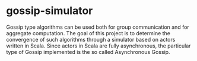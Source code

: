 gossip-simulator
================

Gossip type algorithms can be used both for group communication and for aggregate computation. The goal of this project is to determine the convergence of such algorithms through a simulator based on actors written in Scala. Since actors in Scala are fully asynchronous, the particular type of Gossip implemented is the so called Asynchronous Gossip.

